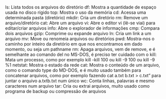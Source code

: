 ls: Lista todos os arquivos do diretório
df: Mostra a quantidade de espaço usada no disco rígido
top: Mostra o uso da memória
cd: Acessa uma determinada pasta (diretório)
mkdir: Cria um diretório
rm: Remove um arquivo/diretório
cat: Abre um arquivo
vi: Abre o editor vi (lê-se viai) para editar/criar arquivos
info: Abre o explorador de informações
cmp: Compara dois arquivos
gzip: Comprime ou expande arquivo
ln: Cria um link a um arquivo
mv: Move ou renomeia arquivos ou diretórios
pwd: Mostra-nos o caminho por inteiro da diretório em que nos encontramos em dado momento, ou seja um pathname
rm: Apaga arquivos, vem de remove, e é semelhante ao comando del no MS-DOS, é preciso ter cuidado com o 
kill: Mata um processo, como por exemplo kill -kill 100 ou kill -9 100 ou kill -9 %1
netstat: Mostra o estado da rede
cat: Mostra o conteúdo de um arquivo, como o comando type do MD-DOS, e é muito usado também para concatenar arquivos, como por exemplo fazendo cat a.txt b.txt > c.txt” para juntar o arquivo a.txtb.txt num único 
wc: Conta linhas, palavras e mesmo caracteres num arquivo
tar: Cria ou extrai arquivos, muito usado como programa de backup ou compressão de arquivos
